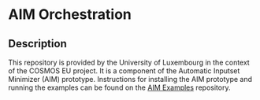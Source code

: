 # AIM Orchestration

## Description

This repository is provided by the University of Luxembourg in the context of the COSMOS EU project.
It is a component of the Automatic Inputset Minimizer (AIM) prototype.
Instructions for installing the AIM prototype and running the examples can be found on the
[AIM Examples](https://github.com/MetamorphicSecurityTesting/AimExamples)
repository.
